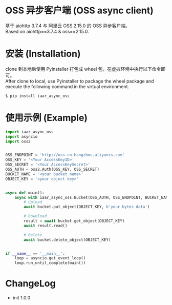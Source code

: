 # OSS 异步客户端 (OSS async client)
基于 aiohttp 3.7.4 与 阿里云 OSS 2.15.0 的 OSS 异步客户端。</br>
Based on aiohttp==3.7.4 & oss==2.15.0.

# 安装 (Installation)
clone 到本地后使用 Pyinstaller 打包成 wheel 包，在虚拟环境中执行以下命令即可。</br>
After clone to local, use Pyinstaller to package the wheel package and execute the following command in the virtual environment.
```shell script
$ pip install iaar_async_oss

```

# 使用示例 (Example)

```python
import iaar_async_oss
import asyncio
import oss2


OSS_ENDPOINT = 'http://oss-cn-hangzhou.aliyuncs.com'
OSS_KEY = '<Your AccessKeyID>'
OSS_SECRET = '<Your AccessKeySecret>'
OSS_AUTH = oss2.Auth(OSS_KEY, OSS_SECRET)
BUCKET_NAME = '<your bucket name>'
OBJECT_KEY = '<your object key>'


async def main():
    async with iaar_async_oss.Bucket(OSS_AUTH, OSS_ENDPOINT, BUCKET_NAME) as bucket:
        # Upload
        await bucket.put_object(OBJECT_KEY, b'your bytes data')

        # Download
        result = await bucket.get_object(OBJECT_KEY)
        await result.read()

        # Delete
        await bucket.delete_object(OBJECT_KEY)


if __name__ == '__main__':
    loop = asyncio.get_event_loop()
    loop.run_until_complete(main())
```

# ChangeLog
* init 1.0.0
